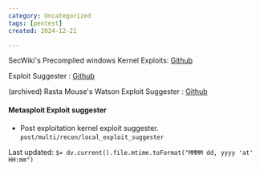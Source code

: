 ```yaml
---
category: Uncategorized
tags: [pentest]
created: 2024-12-21

---
```

SecWiki's Precompiled windows Kernel Exploits: [Github](https://github.com/SecWiki/windows-kernel-exploits)

Exploit Suggester : [Github](https://github.com/bitsadmin/wesng)

(archived) Rasta Mouse's Watson Exploit Suggester : [Github](https://github.com/rasta-mouse/Watson)

#### Metasploit Exploit suggester
- Post exploitation kernel exploit suggester.
`post/multi/recon/local_exploit_suggester`


Last updated: `$= dv.current().file.mtime.toFormat("MMMM dd, yyyy 'at' HH:mm")`
